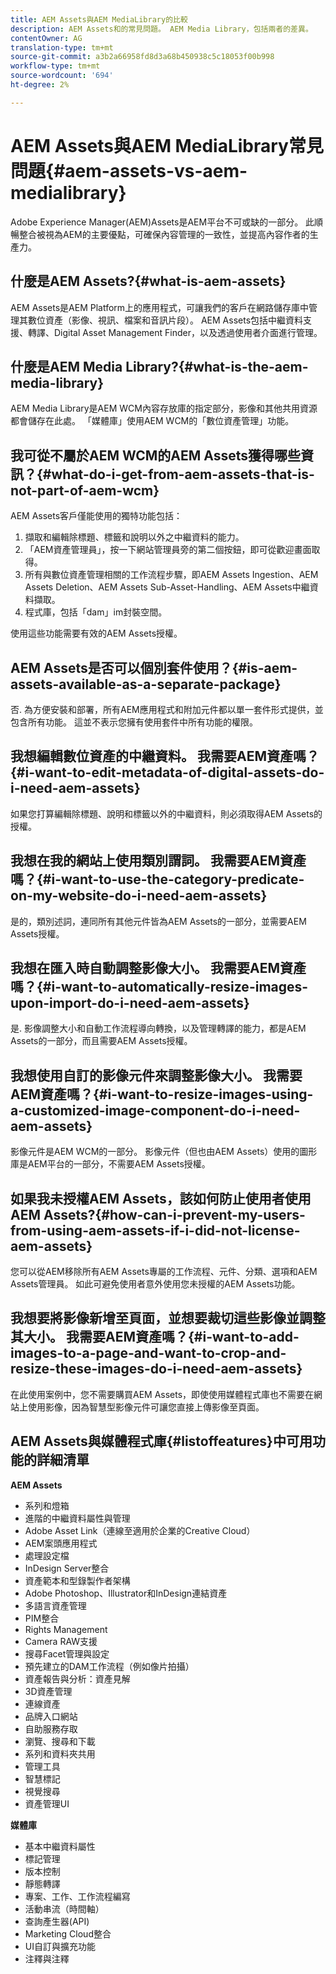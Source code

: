 ```yaml
---
title: AEM Assets與AEM MediaLibrary的比較
description: AEM Assets和的常見問題。 AEM Media Library，包括兩者的差異。
contentOwner: AG
translation-type: tm+mt
source-git-commit: a3b2a66958fd8d3a68b450938c5c18053f00b998
workflow-type: tm+mt
source-wordcount: '694'
ht-degree: 2%

---
```



# AEM Assets與AEM MediaLibrary常見問題{#aem-assets-vs-aem-medialibrary}

Adobe Experience Manager(AEM)Assets是AEM平台不可或缺的一部分。 此順暢整合被視為AEM的主要優點，可確保內容管理的一致性，並提高內容作者的生產力。

## 什麼是AEM Assets?{#what-is-aem-assets}

AEM Assets是AEM Platform上的應用程式，可讓我們的客戶在網路儲存庫中管理其數位資產（影像、視訊、檔案和音訊片段）。 AEM Assets包括中繼資料支援、轉譯、Digital Asset Management Finder，以及透過使用者介面進行管理。

## 什麼是AEM Media Library?{#what-is-the-aem-media-library}

AEM Media Library是AEM WCM內容存放庫的指定部分，影像和其他共用資源都會儲存在此處。 「媒體庫」使用AEM WCM的「數位資產管理」功能。

## 我可從不屬於AEM WCM的AEM Assets獲得哪些資訊？{#what-do-i-get-from-aem-assets-that-is-not-part-of-aem-wcm}

AEM Assets客戶僅能使用的獨特功能包括：

1. 擷取和編輯除標題、標籤和說明以外之中繼資料的能力。
1. 「AEM資產管理員」，按一下網站管理員旁的第二個按鈕，即可從歡迎畫面取得。
1. 所有與數位資產管理相關的工作流程步驟，即AEM Assets Ingestion、AEM Assets Deletion、AEM Assets Sub-Asset-Handling、AEM Assets中繼資料擷取。
1. 程式庫，包括「dam」im封裝空間。

使用這些功能需要有效的AEM Assets授權。

## AEM Assets是否可以個別套件使用？{#is-aem-assets-available-as-a-separate-package}

否. 為方便安裝和部署，所有AEM應用程式和附加元件都以單一套件形式提供，並包含所有功能。 這並不表示您擁有使用套件中所有功能的權限。

## 我想編輯數位資產的中繼資料。 我需要AEM資產嗎？{#i-want-to-edit-metadata-of-digital-assets-do-i-need-aem-assets}

如果您打算編輯除標題、說明和標籤以外的中繼資料，則必須取得AEM Assets的授權。

## 我想在我的網站上使用類別謂詞。 我需要AEM資產嗎？{#i-want-to-use-the-category-predicate-on-my-website-do-i-need-aem-assets}

是的，類別述詞，連同所有其他元件皆為AEM Assets的一部分，並需要AEM Assets授權。

## 我想在匯入時自動調整影像大小。 我需要AEM資產嗎？{#i-want-to-automatically-resize-images-upon-import-do-i-need-aem-assets}

是. 影像調整大小和自動工作流程導向轉換，以及管理轉譯的能力，都是AEM Assets的一部分，而且需要AEM Assets授權。

## 我想使用自訂的影像元件來調整影像大小。 我需要AEM資產嗎？{#i-want-to-resize-images-using-a-customized-image-component-do-i-need-aem-assets}

影像元件是AEM WCM的一部分。 影像元件（但也由AEM Assets）使用的圖形庫是AEM平台的一部分，不需要AEM Assets授權。

## 如果我未授權AEM Assets，該如何防止使用者使用AEM Assets?{#how-can-i-prevent-my-users-from-using-aem-assets-if-i-did-not-license-aem-assets}

您可以從AEM移除所有AEM Assets專屬的工作流程、元件、分類、選項和AEM Assets管理員。 如此可避免使用者意外使用您未授權的AEM Assets功能。

## 我想要將影像新增至頁面，並想要裁切這些影像並調整其大小。 我需要AEM資產嗎？{#i-want-to-add-images-to-a-page-and-want-to-crop-and-resize-these-images-do-i-need-aem-assets}

在此使用案例中，您不需要購買AEM Assets，即使使用媒體程式庫也不需要在網站上使用影像，因為智慧型影像元件可讓您直接上傳影像至頁面。

## AEM Assets與媒體程式庫{#listoffeatures}中可用功能的詳細清單

**AEM Assets**

* 系列和燈箱
* 進階的中繼資料屬性與管理
* Adobe Asset Link（連線至適用於企業的Creative Cloud）
* AEM案頭應用程式
* 處理設定檔
* InDesign Server整合
* 資產範本和型錄製作者架構
* Adobe Photoshop、Illustrator和InDesign連結資產
* 多語言資產管理
* PIM整合
* Rights Management
* Camera RAW支援
* 搜尋Facet管理與設定
* 預先建立的DAM工作流程（例如像片拍攝）
* 資產報告與分析：資產見解
* 3D資產管理
* 連線資產
* 品牌入口網站
* 自助服務存取
* 瀏覽、搜尋和下載
* 系列和資料夾共用
* 管理工具
* 智慧標記
* 視覺搜尋
* 資產管理UI

**媒體庫**

* 基本中繼資料屬性
* 標記管理
* 版本控制
* 靜態轉譯
* 專案、工作、工作流程編寫
* 活動串流（時間軸）
* 查詢產生器(API)
* Marketing Cloud整合
* UI自訂與擴充功能
* 注釋與注釋
